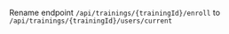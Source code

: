 Rename endpoint `/api/trainings/{trainingId}/enroll` to `/api/trainings/{trainingId}/users/current`
